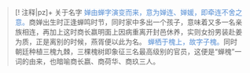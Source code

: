 >[! 注释|pz]+  关于名字
><font color="#548dd4">婵由蝉字演变而来，意为婵连、婵媛，即牵连不舍之意。</font>商婵出生时正逢蝉鸣时节，同时家中多出一个孩子，意味着又多一名亲族相连，再加上这时商长嬴明面上因病重离开封邑休养，实则女扮男装赴姜为质，正是离别的时候，燕胥便以此为名。
><font color="#548dd4">蝉栖于槐上，故字子槐。</font>同时朝廷种植三槐九棘，三棵槐树即象征三名最高级别的官员，这便是“蝉槐”一词的由来，也暗喻商长嬴、商荷华、商玖三人。

